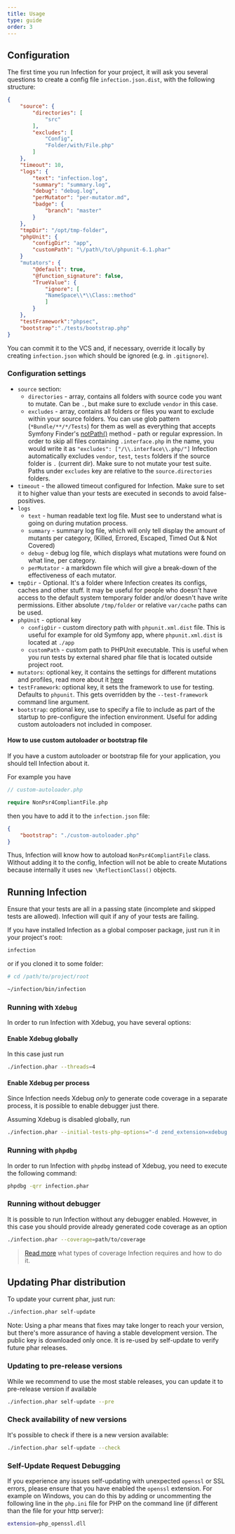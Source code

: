 ```yaml
---
title: Usage
type: guide
order: 3
---
```


## Configuration

The first time you run Infection for your project, it will ask you several questions to create a config file `infection.json.dist`, with the following structure:

``` json
{
    "source": {
        "directories": [
            "src"
        ],
        "excludes": [
            "Config",
            "Folder/with/File.php"
        ]
    },
    "timeout": 10,
    "logs": {
        "text": "infection.log",
        "summary": "summary.log",
        "debug": "debug.log",
        "perMutator": "per-mutator.md",
        "badge": {
            "branch": "master"
        }
    },
    "tmpDir": "/opt/tmp-folder",
    "phpUnit": {
        "configDir": "app",
        "customPath": "\/path\/to\/phpunit-6.1.phar"
    }
    "mutators": {
        "@default": true,
        "@function_signature": false,
        "TrueValue": {
            "ignore": [
            "NameSpace\\*\\Class::method"
            ]
        }
    },
    "testFramework":"phpsec",
    "bootstrap":"./tests/bootstrap.php"
}
```

You can commit it to the VCS and, if necessary, override it locally by creating `infection.json` which should be ignored (e.g. in `.gitignore`).

### Configuration settings

* `source` section:
  * `directories` - array, contains all folders with source code you want to mutate. Can be `.`, but make sure to exclude `vendor` in this case.
  * `excludes` - array, contains all folders or files you want to exclude within your source folders. You can use glob pattern (`*Bundle/**/*/Tests`) for them as well as everything that accepts Symfony Finder's [notPath()](http://api.symfony.com/4.0/Symfony/Component/Finder/Finder.html#method_notPath) method - path or regular expression. In order to skip all files containing `.interface.php` in the name, you would write it as `"excludes": ["/\\.interface\\.php/"]`
  Infection automatically excludes `vendor`, `test`, `tests` folders if the source folder is `.` (current dir). Make sure to not mutate your test suite.
  Paths under `excludes` key are relative to the `source.directories` folders. 
* `timeout` - the allowed timeout configured for Infection. Make sure to set it to higher value than your tests are executed in seconds to avoid false-positives.
* `logs`
  * `text` - human readable text log file. Must see to understand what is going on during mutation process.
  * `summary` - summary log file, which will only tell display the amount of mutants per category, (Killed, Errored, Escaped, Timed Out & Not Covered)
  * `debug` - debug log file, which displays what mutations were found on what line, per category.
  * `perMutator` - a markdown file which will give a break-down of the effectiveness of each mutator.
* `tmpDir` - Optional. It's a folder where Infection creates its configs, caches and other stuff. It may be useful for people who doesn't have access to the default system temporary folder and/or doesn't have write permissions. Either absolute `/tmp/folder` or relative `var/cache` paths can be used.
* `phpUnit` - optional key
  * `configDir` - custom directory path with `phpunit.xml.dist` file. This is useful for example for old Symfony app, where `phpunit.xml.dist` is located at `./app`
  * `customPath` - custom path to PHPUnit executable. This is useful when you run tests by external shared phar file that is located outside project root.
* `mutators`: optional key, it contains the settings for different mutations and profiles, read more about it [here](/guide/profiles.html)
* `testFramework`: optional key, it sets the framework to use for testing. Defaults to `phpunit`. This gets overridden by the `--test-framework` command line argument.
* `bootstrap`: optional key, use to specify a file to include as part of the startup to pre-configure the infection environment. Useful for adding custom autoloaders not included in composer.

#### How to use custom autoloader or bootstrap file

If you have a custom autoloader or bootstrap file for your application, you should tell Infection about it.

For example you have

```php
// custom-autoloader.php

require NonPsr4CompliantFile.php

```

then you have to add it to the `infection.json` file:

```json
{
    "bootstrap": "./custom-autoloader.php"
}
```

Thus, Infection will know how to autoload `NonPsr4CompliantFile` class. Without adding it to the config, Infection will not be able to create Mutations because internally it uses `new \ReflectionClass()` objects.

## Running Infection

Ensure that your tests are all in a passing state (incomplete and skipped tests are allowed). Infection will quit if any of your tests are failing.

If you have installed Infection as a global composer package, just run it in your project's root:

``` bash
infection
```

or if you cloned it to some folder:

``` bash
# cd /path/to/project/root

~/infection/bin/infection
```

### Running with `Xdebug`

In order to run Infection with Xdebug, you have several options:

#### Enable Xdebug globally

In this case just run

```bash
./infection.phar --threads=4
```

#### Enable Xdebug per process

Since Infection needs Xdebug *only* to generate code coverage in a separate process, it is possible to enable debugger just there. 

Assuming Xdebug is disabled globally, run

```bash
./infection.phar --initial-tests-php-options="-d zend_extension=xdebug.so"
```

### Running with `phpdbg`

In order to run Infection with `phpdbg` instead of Xdebug, you need to execute the following command:

```bash
phpdbg -qrr infection.phar
```

### Running without debugger

It is possible to run Infection without any debugger enabled. However, in this case you should provide already generated code coverage as an option

```bash
./infection.phar --coverage=path/to/coverage
```

> [Read more](./command-line-options.html#coverage) what types of coverage Infection requires and how to do it.

## Updating Phar distribution

To update your current phar, just run:

``` bash
./infection.phar self-update
```

<p class="tip">Note: Using a phar means that fixes may take longer to reach your version, but there's more assurance of having a stable development version. The public key is downloaded only once. It is re-used by self-update to verify future phar releases.</p>

### Updating to pre-release versions

While we recommend to use the most stable releases, you can update it to pre-release version if available

``` bash
./infection.phar self-update --pre
```

### Check availability of new versions

It's possible to check if there is a new version available:

``` bash
./infection.phar self-update --check
```

### Self-Update Request Debugging

If you experience any issues self-updating with unexpected `openssl` or SSL errors, please ensure that you have enabled the `openssl` extension. For example on Windows, you can do this by adding or uncommenting the following line in the `php.ini` file for PHP on the command line (if different than the file for your http server):

``` bash
extension=php_openssl.dll
```
